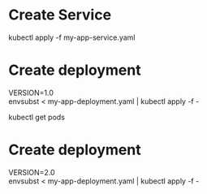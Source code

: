 # Create Service
kubectl apply -f my-app-service.yaml 

# Create deployment
VERSION=1.0 \
envsubst < my-app-deployment.yaml | kubectl apply -f -

kubectl get pods

# Create deployment
VERSION=2.0 \
envsubst < my-app-deployment.yaml | kubectl apply -f -
